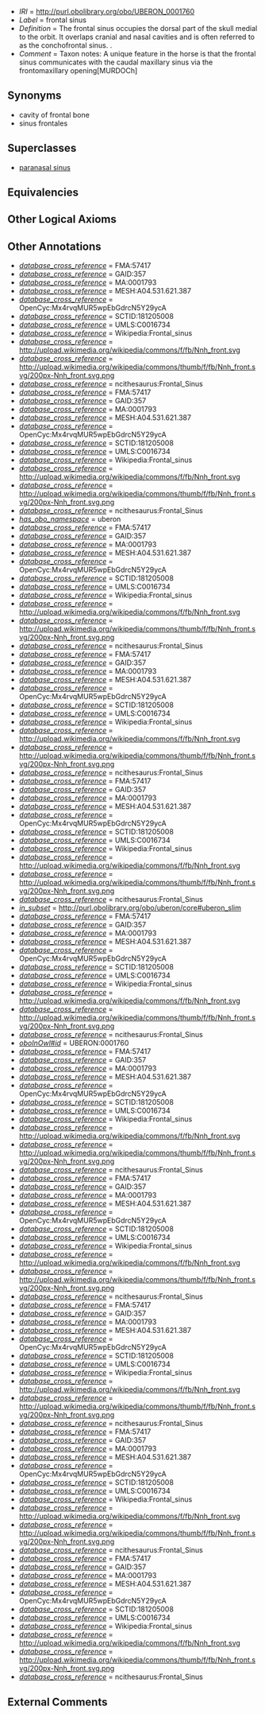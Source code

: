  * *IRI* = http://purl.obolibrary.org/obo/UBERON_0001760
 * *Label* = frontal sinus
 * *Definition* = The frontal sinus occupies the dorsal part of the skull medial to the orbit. It overlaps cranial and nasal cavities and is often referred to as the conchofrontal sinus. .
 * *Comment* = Taxon notes: A unique feature in the horse is that the frontal sinus communicates with the caudal maxillary sinus via the frontomaxillary opening[MURDOCh]

## Synonyms

 * cavity of frontal bone
 * sinus frontales

## Superclasses

 * [paranasal sinus](../../UBERON/25/UBERON_0001825.md)

## Equivalencies


## Other Logical Axioms


## Other Annotations

 * *[database_cross_reference](../../ef/oboInOwl#hasDbXref.md)* = FMA:57417
 * *[database_cross_reference](../../ef/oboInOwl#hasDbXref.md)* = GAID:357
 * *[database_cross_reference](../../ef/oboInOwl#hasDbXref.md)* = MA:0001793
 * *[database_cross_reference](../../ef/oboInOwl#hasDbXref.md)* = MESH:A04.531.621.387
 * *[database_cross_reference](../../ef/oboInOwl#hasDbXref.md)* = OpenCyc:Mx4rvqMUR5wpEbGdrcN5Y29ycA
 * *[database_cross_reference](../../ef/oboInOwl#hasDbXref.md)* = SCTID:181205008
 * *[database_cross_reference](../../ef/oboInOwl#hasDbXref.md)* = UMLS:C0016734
 * *[database_cross_reference](../../ef/oboInOwl#hasDbXref.md)* = Wikipedia:Frontal_sinus
 * *[database_cross_reference](../../ef/oboInOwl#hasDbXref.md)* = http://upload.wikimedia.org/wikipedia/commons/f/fb/Nnh_front.svg
 * *[database_cross_reference](../../ef/oboInOwl#hasDbXref.md)* = http://upload.wikimedia.org/wikipedia/commons/thumb/f/fb/Nnh_front.svg/200px-Nnh_front.svg.png
 * *[database_cross_reference](../../ef/oboInOwl#hasDbXref.md)* = ncithesaurus:Frontal_Sinus
 * *[database_cross_reference](../../ef/oboInOwl#hasDbXref.md)* = FMA:57417
 * *[database_cross_reference](../../ef/oboInOwl#hasDbXref.md)* = GAID:357
 * *[database_cross_reference](../../ef/oboInOwl#hasDbXref.md)* = MA:0001793
 * *[database_cross_reference](../../ef/oboInOwl#hasDbXref.md)* = MESH:A04.531.621.387
 * *[database_cross_reference](../../ef/oboInOwl#hasDbXref.md)* = OpenCyc:Mx4rvqMUR5wpEbGdrcN5Y29ycA
 * *[database_cross_reference](../../ef/oboInOwl#hasDbXref.md)* = SCTID:181205008
 * *[database_cross_reference](../../ef/oboInOwl#hasDbXref.md)* = UMLS:C0016734
 * *[database_cross_reference](../../ef/oboInOwl#hasDbXref.md)* = Wikipedia:Frontal_sinus
 * *[database_cross_reference](../../ef/oboInOwl#hasDbXref.md)* = http://upload.wikimedia.org/wikipedia/commons/f/fb/Nnh_front.svg
 * *[database_cross_reference](../../ef/oboInOwl#hasDbXref.md)* = http://upload.wikimedia.org/wikipedia/commons/thumb/f/fb/Nnh_front.svg/200px-Nnh_front.svg.png
 * *[database_cross_reference](../../ef/oboInOwl#hasDbXref.md)* = ncithesaurus:Frontal_Sinus
 * *[has_obo_namespace](../../ce/oboInOwl#hasOBONamespace.md)* = uberon
 * *[database_cross_reference](../../ef/oboInOwl#hasDbXref.md)* = FMA:57417
 * *[database_cross_reference](../../ef/oboInOwl#hasDbXref.md)* = GAID:357
 * *[database_cross_reference](../../ef/oboInOwl#hasDbXref.md)* = MA:0001793
 * *[database_cross_reference](../../ef/oboInOwl#hasDbXref.md)* = MESH:A04.531.621.387
 * *[database_cross_reference](../../ef/oboInOwl#hasDbXref.md)* = OpenCyc:Mx4rvqMUR5wpEbGdrcN5Y29ycA
 * *[database_cross_reference](../../ef/oboInOwl#hasDbXref.md)* = SCTID:181205008
 * *[database_cross_reference](../../ef/oboInOwl#hasDbXref.md)* = UMLS:C0016734
 * *[database_cross_reference](../../ef/oboInOwl#hasDbXref.md)* = Wikipedia:Frontal_sinus
 * *[database_cross_reference](../../ef/oboInOwl#hasDbXref.md)* = http://upload.wikimedia.org/wikipedia/commons/f/fb/Nnh_front.svg
 * *[database_cross_reference](../../ef/oboInOwl#hasDbXref.md)* = http://upload.wikimedia.org/wikipedia/commons/thumb/f/fb/Nnh_front.svg/200px-Nnh_front.svg.png
 * *[database_cross_reference](../../ef/oboInOwl#hasDbXref.md)* = ncithesaurus:Frontal_Sinus
 * *[database_cross_reference](../../ef/oboInOwl#hasDbXref.md)* = FMA:57417
 * *[database_cross_reference](../../ef/oboInOwl#hasDbXref.md)* = GAID:357
 * *[database_cross_reference](../../ef/oboInOwl#hasDbXref.md)* = MA:0001793
 * *[database_cross_reference](../../ef/oboInOwl#hasDbXref.md)* = MESH:A04.531.621.387
 * *[database_cross_reference](../../ef/oboInOwl#hasDbXref.md)* = OpenCyc:Mx4rvqMUR5wpEbGdrcN5Y29ycA
 * *[database_cross_reference](../../ef/oboInOwl#hasDbXref.md)* = SCTID:181205008
 * *[database_cross_reference](../../ef/oboInOwl#hasDbXref.md)* = UMLS:C0016734
 * *[database_cross_reference](../../ef/oboInOwl#hasDbXref.md)* = Wikipedia:Frontal_sinus
 * *[database_cross_reference](../../ef/oboInOwl#hasDbXref.md)* = http://upload.wikimedia.org/wikipedia/commons/f/fb/Nnh_front.svg
 * *[database_cross_reference](../../ef/oboInOwl#hasDbXref.md)* = http://upload.wikimedia.org/wikipedia/commons/thumb/f/fb/Nnh_front.svg/200px-Nnh_front.svg.png
 * *[database_cross_reference](../../ef/oboInOwl#hasDbXref.md)* = ncithesaurus:Frontal_Sinus
 * *[database_cross_reference](../../ef/oboInOwl#hasDbXref.md)* = FMA:57417
 * *[database_cross_reference](../../ef/oboInOwl#hasDbXref.md)* = GAID:357
 * *[database_cross_reference](../../ef/oboInOwl#hasDbXref.md)* = MA:0001793
 * *[database_cross_reference](../../ef/oboInOwl#hasDbXref.md)* = MESH:A04.531.621.387
 * *[database_cross_reference](../../ef/oboInOwl#hasDbXref.md)* = OpenCyc:Mx4rvqMUR5wpEbGdrcN5Y29ycA
 * *[database_cross_reference](../../ef/oboInOwl#hasDbXref.md)* = SCTID:181205008
 * *[database_cross_reference](../../ef/oboInOwl#hasDbXref.md)* = UMLS:C0016734
 * *[database_cross_reference](../../ef/oboInOwl#hasDbXref.md)* = Wikipedia:Frontal_sinus
 * *[database_cross_reference](../../ef/oboInOwl#hasDbXref.md)* = http://upload.wikimedia.org/wikipedia/commons/f/fb/Nnh_front.svg
 * *[database_cross_reference](../../ef/oboInOwl#hasDbXref.md)* = http://upload.wikimedia.org/wikipedia/commons/thumb/f/fb/Nnh_front.svg/200px-Nnh_front.svg.png
 * *[database_cross_reference](../../ef/oboInOwl#hasDbXref.md)* = ncithesaurus:Frontal_Sinus
 * *[in_subset](../../et/oboInOwl#inSubset.md)* = http://purl.obolibrary.org/obo/uberon/core#uberon_slim
 * *[database_cross_reference](../../ef/oboInOwl#hasDbXref.md)* = FMA:57417
 * *[database_cross_reference](../../ef/oboInOwl#hasDbXref.md)* = GAID:357
 * *[database_cross_reference](../../ef/oboInOwl#hasDbXref.md)* = MA:0001793
 * *[database_cross_reference](../../ef/oboInOwl#hasDbXref.md)* = MESH:A04.531.621.387
 * *[database_cross_reference](../../ef/oboInOwl#hasDbXref.md)* = OpenCyc:Mx4rvqMUR5wpEbGdrcN5Y29ycA
 * *[database_cross_reference](../../ef/oboInOwl#hasDbXref.md)* = SCTID:181205008
 * *[database_cross_reference](../../ef/oboInOwl#hasDbXref.md)* = UMLS:C0016734
 * *[database_cross_reference](../../ef/oboInOwl#hasDbXref.md)* = Wikipedia:Frontal_sinus
 * *[database_cross_reference](../../ef/oboInOwl#hasDbXref.md)* = http://upload.wikimedia.org/wikipedia/commons/f/fb/Nnh_front.svg
 * *[database_cross_reference](../../ef/oboInOwl#hasDbXref.md)* = http://upload.wikimedia.org/wikipedia/commons/thumb/f/fb/Nnh_front.svg/200px-Nnh_front.svg.png
 * *[database_cross_reference](../../ef/oboInOwl#hasDbXref.md)* = ncithesaurus:Frontal_Sinus
 * *[oboInOwl#id](../../id/oboInOwl#id.md)* = UBERON:0001760
 * *[database_cross_reference](../../ef/oboInOwl#hasDbXref.md)* = FMA:57417
 * *[database_cross_reference](../../ef/oboInOwl#hasDbXref.md)* = GAID:357
 * *[database_cross_reference](../../ef/oboInOwl#hasDbXref.md)* = MA:0001793
 * *[database_cross_reference](../../ef/oboInOwl#hasDbXref.md)* = MESH:A04.531.621.387
 * *[database_cross_reference](../../ef/oboInOwl#hasDbXref.md)* = OpenCyc:Mx4rvqMUR5wpEbGdrcN5Y29ycA
 * *[database_cross_reference](../../ef/oboInOwl#hasDbXref.md)* = SCTID:181205008
 * *[database_cross_reference](../../ef/oboInOwl#hasDbXref.md)* = UMLS:C0016734
 * *[database_cross_reference](../../ef/oboInOwl#hasDbXref.md)* = Wikipedia:Frontal_sinus
 * *[database_cross_reference](../../ef/oboInOwl#hasDbXref.md)* = http://upload.wikimedia.org/wikipedia/commons/f/fb/Nnh_front.svg
 * *[database_cross_reference](../../ef/oboInOwl#hasDbXref.md)* = http://upload.wikimedia.org/wikipedia/commons/thumb/f/fb/Nnh_front.svg/200px-Nnh_front.svg.png
 * *[database_cross_reference](../../ef/oboInOwl#hasDbXref.md)* = ncithesaurus:Frontal_Sinus
 * *[database_cross_reference](../../ef/oboInOwl#hasDbXref.md)* = FMA:57417
 * *[database_cross_reference](../../ef/oboInOwl#hasDbXref.md)* = GAID:357
 * *[database_cross_reference](../../ef/oboInOwl#hasDbXref.md)* = MA:0001793
 * *[database_cross_reference](../../ef/oboInOwl#hasDbXref.md)* = MESH:A04.531.621.387
 * *[database_cross_reference](../../ef/oboInOwl#hasDbXref.md)* = OpenCyc:Mx4rvqMUR5wpEbGdrcN5Y29ycA
 * *[database_cross_reference](../../ef/oboInOwl#hasDbXref.md)* = SCTID:181205008
 * *[database_cross_reference](../../ef/oboInOwl#hasDbXref.md)* = UMLS:C0016734
 * *[database_cross_reference](../../ef/oboInOwl#hasDbXref.md)* = Wikipedia:Frontal_sinus
 * *[database_cross_reference](../../ef/oboInOwl#hasDbXref.md)* = http://upload.wikimedia.org/wikipedia/commons/f/fb/Nnh_front.svg
 * *[database_cross_reference](../../ef/oboInOwl#hasDbXref.md)* = http://upload.wikimedia.org/wikipedia/commons/thumb/f/fb/Nnh_front.svg/200px-Nnh_front.svg.png
 * *[database_cross_reference](../../ef/oboInOwl#hasDbXref.md)* = ncithesaurus:Frontal_Sinus
 * *[database_cross_reference](../../ef/oboInOwl#hasDbXref.md)* = FMA:57417
 * *[database_cross_reference](../../ef/oboInOwl#hasDbXref.md)* = GAID:357
 * *[database_cross_reference](../../ef/oboInOwl#hasDbXref.md)* = MA:0001793
 * *[database_cross_reference](../../ef/oboInOwl#hasDbXref.md)* = MESH:A04.531.621.387
 * *[database_cross_reference](../../ef/oboInOwl#hasDbXref.md)* = OpenCyc:Mx4rvqMUR5wpEbGdrcN5Y29ycA
 * *[database_cross_reference](../../ef/oboInOwl#hasDbXref.md)* = SCTID:181205008
 * *[database_cross_reference](../../ef/oboInOwl#hasDbXref.md)* = UMLS:C0016734
 * *[database_cross_reference](../../ef/oboInOwl#hasDbXref.md)* = Wikipedia:Frontal_sinus
 * *[database_cross_reference](../../ef/oboInOwl#hasDbXref.md)* = http://upload.wikimedia.org/wikipedia/commons/f/fb/Nnh_front.svg
 * *[database_cross_reference](../../ef/oboInOwl#hasDbXref.md)* = http://upload.wikimedia.org/wikipedia/commons/thumb/f/fb/Nnh_front.svg/200px-Nnh_front.svg.png
 * *[database_cross_reference](../../ef/oboInOwl#hasDbXref.md)* = ncithesaurus:Frontal_Sinus
 * *[database_cross_reference](../../ef/oboInOwl#hasDbXref.md)* = FMA:57417
 * *[database_cross_reference](../../ef/oboInOwl#hasDbXref.md)* = GAID:357
 * *[database_cross_reference](../../ef/oboInOwl#hasDbXref.md)* = MA:0001793
 * *[database_cross_reference](../../ef/oboInOwl#hasDbXref.md)* = MESH:A04.531.621.387
 * *[database_cross_reference](../../ef/oboInOwl#hasDbXref.md)* = OpenCyc:Mx4rvqMUR5wpEbGdrcN5Y29ycA
 * *[database_cross_reference](../../ef/oboInOwl#hasDbXref.md)* = SCTID:181205008
 * *[database_cross_reference](../../ef/oboInOwl#hasDbXref.md)* = UMLS:C0016734
 * *[database_cross_reference](../../ef/oboInOwl#hasDbXref.md)* = Wikipedia:Frontal_sinus
 * *[database_cross_reference](../../ef/oboInOwl#hasDbXref.md)* = http://upload.wikimedia.org/wikipedia/commons/f/fb/Nnh_front.svg
 * *[database_cross_reference](../../ef/oboInOwl#hasDbXref.md)* = http://upload.wikimedia.org/wikipedia/commons/thumb/f/fb/Nnh_front.svg/200px-Nnh_front.svg.png
 * *[database_cross_reference](../../ef/oboInOwl#hasDbXref.md)* = ncithesaurus:Frontal_Sinus
 * *[database_cross_reference](../../ef/oboInOwl#hasDbXref.md)* = FMA:57417
 * *[database_cross_reference](../../ef/oboInOwl#hasDbXref.md)* = GAID:357
 * *[database_cross_reference](../../ef/oboInOwl#hasDbXref.md)* = MA:0001793
 * *[database_cross_reference](../../ef/oboInOwl#hasDbXref.md)* = MESH:A04.531.621.387
 * *[database_cross_reference](../../ef/oboInOwl#hasDbXref.md)* = OpenCyc:Mx4rvqMUR5wpEbGdrcN5Y29ycA
 * *[database_cross_reference](../../ef/oboInOwl#hasDbXref.md)* = SCTID:181205008
 * *[database_cross_reference](../../ef/oboInOwl#hasDbXref.md)* = UMLS:C0016734
 * *[database_cross_reference](../../ef/oboInOwl#hasDbXref.md)* = Wikipedia:Frontal_sinus
 * *[database_cross_reference](../../ef/oboInOwl#hasDbXref.md)* = http://upload.wikimedia.org/wikipedia/commons/f/fb/Nnh_front.svg
 * *[database_cross_reference](../../ef/oboInOwl#hasDbXref.md)* = http://upload.wikimedia.org/wikipedia/commons/thumb/f/fb/Nnh_front.svg/200px-Nnh_front.svg.png
 * *[database_cross_reference](../../ef/oboInOwl#hasDbXref.md)* = ncithesaurus:Frontal_Sinus

## External Comments

